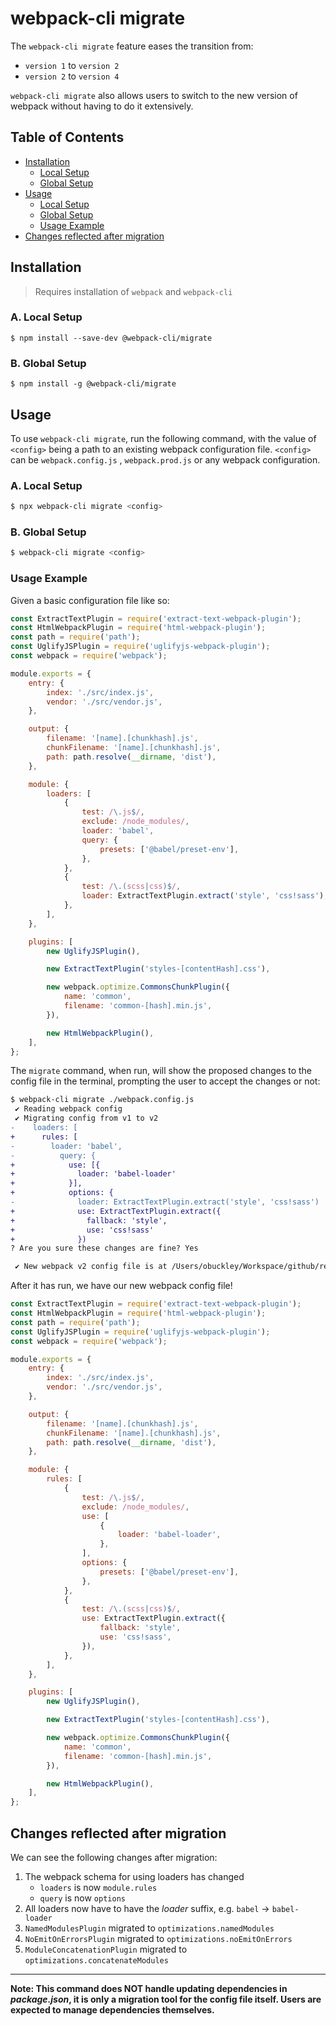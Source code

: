 # webpack-cli migrate

The `webpack-cli migrate` feature eases the transition from:

-   `version 1` to `version 2`
-   `version 2` to `version 4`

`webpack-cli migrate` also allows users to switch to the new version of webpack without having to do it extensively.

## Table of Contents

-   [Installation](#installation)
    -   [Local Setup](#local-setup)
    -   [Global Setup](#global-setup)
-   [Usage](#usage)
    -   [Local Setup](#local-setup)
    -   [Global Setup](#global-setup)
    -   [Usage Example](#usage-example)
-   [Changes reflected after migration](#changes-reflected-after-migration)

## Installation

> Requires installation of `webpack` and `webpack-cli`

### A. Local Setup

```shell
$ npm install --save-dev @webpack-cli/migrate
```

### B. Global Setup

```shell
$ npm install -g @webpack-cli/migrate
```

## Usage

To use `webpack-cli migrate`, run the following command, with the value of `<config>` being a path to an existing webpack configuration file. `<config>` can be `webpack.config.js` , `webpack.prod.js` or any webpack configuration.

### A. Local Setup

```bash
$ npx webpack-cli migrate <config>
```

### B. Global Setup

```bash
$ webpack-cli migrate <config>
```

### Usage Example

Given a basic configuration file like so:

```javascript
const ExtractTextPlugin = require('extract-text-webpack-plugin');
const HtmlWebpackPlugin = require('html-webpack-plugin');
const path = require('path');
const UglifyJSPlugin = require('uglifyjs-webpack-plugin');
const webpack = require('webpack');

module.exports = {
    entry: {
        index: './src/index.js',
        vendor: './src/vendor.js',
    },

    output: {
        filename: '[name].[chunkhash].js',
        chunkFilename: '[name].[chunkhash].js',
        path: path.resolve(__dirname, 'dist'),
    },

    module: {
        loaders: [
            {
                test: /\.js$/,
                exclude: /node_modules/,
                loader: 'babel',
                query: {
                    presets: ['@babel/preset-env'],
                },
            },
            {
                test: /\.(scss|css)$/,
                loader: ExtractTextPlugin.extract('style', 'css!sass'),
            },
        ],
    },

    plugins: [
        new UglifyJSPlugin(),

        new ExtractTextPlugin('styles-[contentHash].css'),

        new webpack.optimize.CommonsChunkPlugin({
            name: 'common',
            filename: 'common-[hash].min.js',
        }),

        new HtmlWebpackPlugin(),
    ],
};
```

The `migrate` command, when run, will show the proposed changes to the config file in the terminal, prompting the user to
accept the changes or not:

```diff
$ webpack-cli migrate ./webpack.config.js
 ✔ Reading webpack config
 ✔ Migrating config from v1 to v2
-    loaders: [
+      rules: [
-        loader: 'babel',
-          query: {
+            use: [{
+              loader: 'babel-loader'
+            }],
+            options: {
-              loader: ExtractTextPlugin.extract('style', 'css!sass')
+              use: ExtractTextPlugin.extract({
+                fallback: 'style',
+                use: 'css!sass'
+              })
? Are you sure these changes are fine? Yes

 ✔︎ New webpack v2 config file is at /Users/obuckley/Workspace/github/repos/webpack-migrate-sandbox/webpack.config.js
```

After it has run, we have our new webpack config file!

```javascript
const ExtractTextPlugin = require('extract-text-webpack-plugin');
const HtmlWebpackPlugin = require('html-webpack-plugin');
const path = require('path');
const UglifyJSPlugin = require('uglifyjs-webpack-plugin');
const webpack = require('webpack');

module.exports = {
    entry: {
        index: './src/index.js',
        vendor: './src/vendor.js',
    },

    output: {
        filename: '[name].[chunkhash].js',
        chunkFilename: '[name].[chunkhash].js',
        path: path.resolve(__dirname, 'dist'),
    },

    module: {
        rules: [
            {
                test: /\.js$/,
                exclude: /node_modules/,
                use: [
                    {
                        loader: 'babel-loader',
                    },
                ],
                options: {
                    presets: ['@babel/preset-env'],
                },
            },
            {
                test: /\.(scss|css)$/,
                use: ExtractTextPlugin.extract({
                    fallback: 'style',
                    use: 'css!sass',
                }),
            },
        ],
    },

    plugins: [
        new UglifyJSPlugin(),

        new ExtractTextPlugin('styles-[contentHash].css'),

        new webpack.optimize.CommonsChunkPlugin({
            name: 'common',
            filename: 'common-[hash].min.js',
        }),

        new HtmlWebpackPlugin(),
    ],
};
```

## Changes reflected after migration

We can see the following changes after migration:

1.  The webpack schema for using loaders has changed
    -   `loaders` is now `module.rules`
    -   `query` is now `options`
2.  All loaders now have to have the _loader_ suffix, e.g. `babel` -> `babel-loader`
3.  `NamedModulesPlugin` migrated to `optimizations.namedModules`
4.  `NoEmitOnErrorsPlugin` migrated to `optimizations.noEmitOnErrors`
5.  `ModuleConcatenationPlugin` migrated to `optimizations.concatenateModules`

---

**Note: This command does NOT handle updating dependencies in _package.json_, it is only a migration tool for the config file itself. Users are expected to manage dependencies themselves.**
